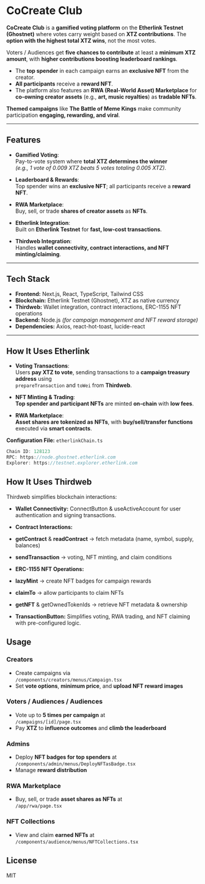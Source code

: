 # CoCreate Club

**CoCreate Club** is a **gamified voting platform** on the **Etherlink Testnet (Ghostnet)** where votes carry weight based on **XTZ contributions**. The **option with the highest total XTZ wins**, not the most votes.  

Voters / Audiences get **five chances to contribute** at least a **minimum XTZ amount**, with **higher contributions boosting leaderboard rankings**.  

- The **top spender** in each campaign earns an **exclusive NFT** from the creator.  
- **All participants** receive a **reward NFT**.  
- The platform also features an **RWA (Real-World Asset) Marketplace** for **co-owning creator assets** (e.g., **art, music royalties**) as **tradable NFTs**.  

**Themed campaigns** like **The Battle of Meme Kings** make community participation **engaging, rewarding, and viral**.

---

## Features

- **Gamified Voting**:  
  Pay-to-vote system where **total XTZ determines the winner**  
  *(e.g., 1 vote of 0.009 XTZ beats 5 votes totaling 0.005 XTZ)*.

- **Leaderboard & Rewards**:  
  Top spender wins an **exclusive NFT**; all participants receive a **reward NFT**.

- **RWA Marketplace**:  
  Buy, sell, or trade **shares of creator assets** as **NFTs**.

- **Etherlink Integration**:  
  Built on **Etherlink Testnet** for **fast, low-cost transactions**.

- **Thirdweb Integration**:  
  Handles **wallet connectivity, contract interactions, and NFT minting/claiming**.

---

## Tech Stack

- **Frontend:** Next.js, React, TypeScript, Tailwind CSS  
- **Blockchain:** Etherlink Testnet (Ghostnet), XTZ as native currency  
- **Thirdweb:** Wallet integration, contract interactions, ERC-1155 NFT operations  
- **Backend:** Node.js *(for campaign management and NFT reward storage)*  
- **Dependencies:** Axios, react-hot-toast, lucide-react  

---

## How It Uses Etherlink

- **Voting Transactions**:  
  Users **pay XTZ to vote**, sending transactions to a **campaign treasury address** using  
  `prepareTransaction` and `toWei` from **Thirdweb**.

- **NFT Minting & Trading**:  
  **Top spender and participant NFTs** are minted **on-chain** with **low fees**.

- **RWA Marketplace**:  
  **Asset shares are tokenized as NFTs**, with **buy/sell/transfer functions** executed via **smart contracts**.

**Configuration File:** `etherlinkChain.ts`

```ts
Chain ID: 128123
RPC: https://node.ghostnet.etherlink.com
Explorer: https://testnet.explorer.etherlink.com
```

## How It Uses Thirdweb
Thirdweb simplifies blockchain interactions:

- **Wallet Connectivity:**
ConnectButton & useActiveAccount for user authentication and signing transactions.

- **Contract Interactions:**

- **getContract** & **readContract** → fetch metadata (name, symbol, supply, balances)

- **sendTransaction** → voting, NFT minting, and claim conditions

- **ERC-1155 NFT Operations:**

- **lazyMint** → create NFT badges for campaign rewards

- **claimTo** → allow participants to claim NFTs

- **getNFT** & getOwnedTokenIds → retrieve NFT metadata & ownership

- **TransactionButton:**
Simplifies voting, RWA trading, and NFT claiming with pre-configured logic.

## Usage

### **Creators**
- Create campaigns via  
  `/components/creators/menus/Campaign.tsx`
- Set **vote options**, **minimum price**, and **upload NFT reward images**

### **Voters / Audiences / Audiences**
- Vote up to **5 times per campaign** at  
  `/campaigns/[id]/page.tsx`
- Pay **XTZ** to **influence outcomes** and **climb the leaderboard**

### **Admins**
- Deploy **NFT badges for top spenders** at  
  `/components/admin/menus/DeployNFTasBadge.tsx`
- Manage **reward distribution**

### **RWA Marketplace**
- Buy, sell, or trade **asset shares as NFTs** at  
  `/app/rwa/page.tsx`

### **NFT Collections**
- View and claim **earned NFTs** at  
  `/components/audience/menus/NFTCollections.tsx`

## License

MIT
